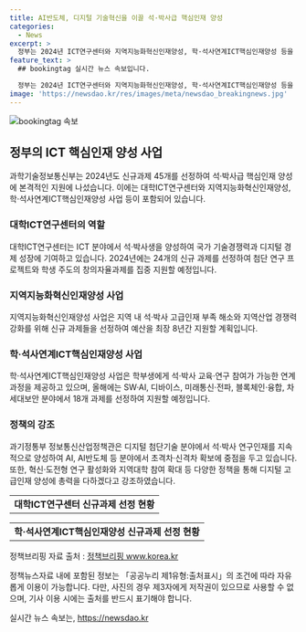 ```yaml
---
title: AI반도체, 디지털 기술혁신을 이끌 석·박사급 핵심인재 양성
categories:
  - News
excerpt: >
  정부는 2024년 ICT연구센터와 지역지능화혁신인재양성, 학·석사연계ICT핵심인재양성 등을 위한 45개의 신규과제를 선정하고 확대적인 지원에 착수한다. 이에 따라 최고급 석·박사생 40여 명과 20여 명을 양성할 예정이며, AI, AI반도체, 사이버보안, 소프트웨어, 양자 등 24개의 신규 과제를 선정해 첨단 연구 프로젝트와 학생 주도의 창의자율과제를 집중 지원한다. 또한, 실패가능성이 높은 혁신·도전형 프로젝트와 디지털 기술의 확산을 위한 연구를 의무화했고, 지역소재 대학을 위한 맞춤형 지역소형화과제를 신설하여 지역인재 양성과 균형 발전을 적극 지원할 예정이다.
feature_text: >
  ## bookingtag 실시간 뉴스 속보입니다.

  정부는 2024년 ICT연구센터와 지역지능화혁신인재양성, 학·석사연계ICT핵심인재양성 등을 위한 45개의 신규과제를 선정하고 확대적인 지원에 착수한다. 이에 따라 최고급 석·박사생 40여 명과 20여 명을 양성할 예정이며, AI, AI반도체, 사이버보안, 소프트웨어, 양자 등 24개의 신규 과제를 선정해 첨단 연구 프로젝트와 학생 주도의 창의자율과제를 집중 지원한다. 또한, 실패가능성이 높은 혁신·도전형 프로젝트와 디지털 기술의 확산을 위한 연구를 의무화했고, 지역소재 대학을 위한 맞춤형 지역소형화과제를 신설하여 지역인재 양성과 균형 발전을 적극 지원할 예정이다.
image: 'https://newsdao.kr/res/images/meta/newsdao_breakingnews.jpg'
---
```


<p><img src="https://newsdao.kr/res/images/meta/newsdao_breakingnews.jpg" alt="bookingtag 속보" /></p>

<h2 data-ke-size="size26">정부의 ICT 핵심인재 양성 사업</h2>

<p data-ke-size="size16">과학기술정보통신부는 2024년도 신규과제 45개를 선정하여 석·박사급 핵심인재 양성에 본격적인 지원에 나섰습니다. 이에는 대학ICT연구센터와 지역지능화혁신인재양성, 학·석사연계ICT핵심인재양성 사업 등이 포함되어 있습니다.</p>

<h3>대학ICT연구센터의 역할</h3>

<p data-ke-size="size16">대학ICT연구센터는 ICT 분야에서 석·박사생을 양성하여 국가 기술경쟁력과 디지털 경제 성장에 기여하고 있습니다. 2024년에는 24개의 신규 과제를 선정하여 첨단 연구 프로젝트와 학생 주도의 창의자율과제를 집중 지원할 예정입니다.</p>

<h3>지역지능화혁신인재양성 사업</h3>

<p data-ke-size="size16">지역지능화혁신인재양성 사업은 지역 내 석·박사 고급인재 부족 해소와 지역산업 경쟁력 강화를 위해 신규 과제들을 선정하여 예산을 최장 8년간 지원할 계획입니다.</p>

<h3>학·석사연계ICT핵심인재양성 사업</h3>

<p data-ke-size="size16">학·석사연계ICT핵심인재양성 사업은 학부생에게 석·박사 교육·연구 참여가 가능한 연계과정을 제공하고 있으며, 올해에는 SW·AI, 디바이스, 미래통신·전파, 블록체인·융합, 차세대보안 분야에서 18개 과제를 선정하여 지원할 예정입니다.</p>

<h3>정책의 강조</h3>

<p data-ke-size="size16">과기정통부 정보통신산업정책관은 디지털 첨단기술 분야에서 석·박사 연구인재를 지속적으로 양성하여 AI, AI반도체 등 분야에서 초격차·신격차 확보에 중점을 두고 있습니다. 또한, 혁신·도전형 연구 활성화와 지역대학 참여 확대 등 다양한 정책을 통해 디지털 고급인재 양성에 총력을 다하겠다고 강조하였습니다.</p>

<table>
  <tr>
    <td style="text-align: center; height: 17px;"><b>대학ICT연구센터 신규과제 선정 현황</b></td>
  </tr>
</table>

<table>
  <tr>
    <td style="text-align: center; height: 17px;"><b>학·석사연계ICT핵심인재양성 신규과제 선정 현황</b></td>
  </tr>
</table>

<p data-ke-size="size16">정책브리핑 자료 출처 : <a href="www.korea.kr">정책브리핑 www.korea.kr</a></p>

<p data-ke-size="size16">정책뉴스자료 내에 포함된 정보는 「공공누리 제1유형:출처표시」의 조건에 따라 자유롭게 이용이 가능합니다. 다만, 사진의 경우 제3자에게 저작권이 있으므로 사용할 수 없으며, 기사 이용 시에는 출처를 반드시 표기해야 합니다.</p>
실시간 뉴스 속보는, <a href="https://newsdao.kr" rel="dofollow">https://newsdao.kr</a>


